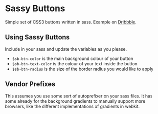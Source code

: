 # Sassy Buttons

Simple set of CSS3 buttons written in sass. Example on [Dribbble](https://dribbble.com/shots/1609885-CSS-Buttons).

## Using Sassy Buttons

Include in your sass and update the variables as you please.

* `$sb-btn-color` is the main background colour of your button
* `$sb-btn-text-color` is the colour of your text inside the button
* `$sb-btn-radius` is the size of the border radius you would like to apply

## Vendor Prefixes

This assumes you use some sort of autoprefixer on your sass files. It has some already for the background gradients to manually support more browsers, like the different implementations of gradients in webkit.
